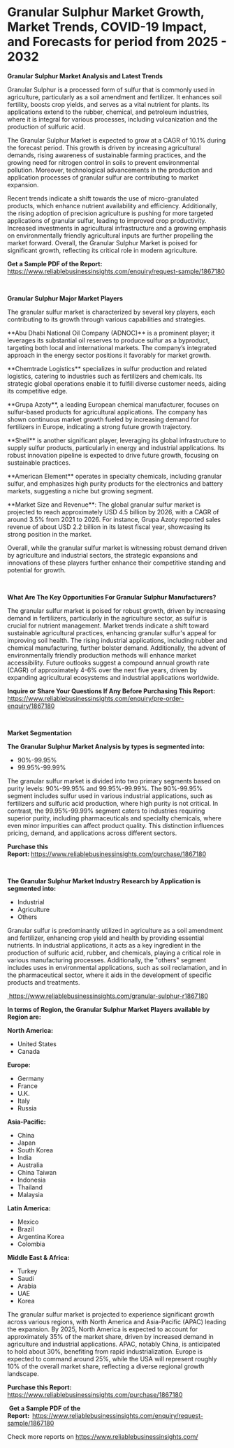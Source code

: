 <p><h1>Granular Sulphur Market Growth, Market Trends, COVID-19 Impact, and Forecasts for period from 2025 - 2032</h1></p><p><strong>Granular Sulphur Market Analysis and Latest Trends</strong></p>
<p><p>Granular Sulphur is a processed form of sulfur that is commonly used in agriculture, particularly as a soil amendment and fertilizer. It enhances soil fertility, boosts crop yields, and serves as a vital nutrient for plants. Its applications extend to the rubber, chemical, and petroleum industries, where it is integral for various processes, including vulcanization and the production of sulfuric acid.</p><p>The Granular Sulphur Market is expected to grow at a CAGR of 10.1% during the forecast period. This growth is driven by increasing agricultural demands, rising awareness of sustainable farming practices, and the growing need for nitrogen control in soils to prevent environmental pollution. Moreover, technological advancements in the production and application processes of granular sulfur are contributing to market expansion. </p><p>Recent trends indicate a shift towards the use of micro-granulated products, which enhance nutrient availability and efficiency. Additionally, the rising adoption of precision agriculture is pushing for more targeted applications of granular sulfur, leading to improved crop productivity. Increased investments in agricultural infrastructure and a growing emphasis on environmentally friendly agricultural inputs are further propelling the market forward. Overall, the Granular Sulphur Market is poised for significant growth, reflecting its critical role in modern agriculture.</p></p>
<p><strong>Get a Sample PDF of the Report:&nbsp;</strong> <a href="https://www.reliablebusinessinsights.com/enquiry/request-sample/1867180?utm_campaign=39&utm_medium=2&utm_source=Github&utm_content=ia&utm_term=30012025&utm_id=granular-sulphur">https://www.reliablebusinessinsights.com/enquiry/request-sample/1867180</a></p>
<p>&nbsp;</p>
<p><strong>Granular Sulphur Major Market Players</strong></p>
<p><p>The granular sulfur market is characterized by several key players, each contributing to its growth through various capabilities and strategies. </p><p>**Abu Dhabi National Oil Company (ADNOC)** is a prominent player; it leverages its substantial oil reserves to produce sulfur as a byproduct, targeting both local and international markets. The company’s integrated approach in the energy sector positions it favorably for market growth.</p><p>**Chemtrade Logistics** specializes in sulfur production and related logistics, catering to industries such as fertilizers and chemicals. Its strategic global operations enable it to fulfill diverse customer needs, aiding its competitive edge.</p><p>**Grupa Azoty**, a leading European chemical manufacturer, focuses on sulfur-based products for agricultural applications. The company has shown continuous market growth fueled by increasing demand for fertilizers in Europe, indicating a strong future growth trajectory.</p><p>**Shell** is another significant player, leveraging its global infrastructure to supply sulfur products, particularly in energy and industrial applications. Its robust innovation pipeline is expected to drive future growth, focusing on sustainable practices.</p><p>**American Element** operates in specialty chemicals, including granular sulfur, and emphasizes high purity products for the electronics and battery markets, suggesting a niche but growing segment. </p><p>**Market Size and Revenue**: The global granular sulfur market is projected to reach approximately USD 4.5 billion by 2026, with a CAGR of around 3.5% from 2021 to 2026. For instance, Grupa Azoty reported sales revenue of about USD 2.2 billion in its latest fiscal year, showcasing its strong position in the market.</p><p>Overall, while the granular sulfur market is witnessing robust demand driven by agriculture and industrial sectors, the strategic expansions and innovations of these players further enhance their competitive standing and potential for growth.</p></p>
<p>&nbsp;</p>
<p><strong>What Are The Key Opportunities For Granular Sulphur Manufacturers?</strong></p>
<p><p>The granular sulfur market is poised for robust growth, driven by increasing demand in fertilizers, particularly in the agriculture sector, as sulfur is crucial for nutrient management. Market trends indicate a shift toward sustainable agricultural practices, enhancing granular sulfur's appeal for improving soil health. The rising industrial applications, including rubber and chemical manufacturing, further bolster demand. Additionally, the advent of environmentally friendly production methods will enhance market accessibility. Future outlooks suggest a compound annual growth rate (CAGR) of approximately 4-6% over the next five years, driven by expanding agricultural ecosystems and industrial applications worldwide.</p></p>
<p><strong>Inquire or Share Your Questions If Any Before Purchasing This Report:</strong> <a href="https://www.reliablebusinessinsights.com/enquiry/pre-order-enquiry/1867180?utm_campaign=39&utm_medium=2&utm_source=Github&utm_content=ia&utm_term=30012025&utm_id=granular-sulphur">https://www.reliablebusinessinsights.com/enquiry/pre-order-enquiry/1867180</a></p>
<p>&nbsp;</p>
<p><strong>Market Segmentation</strong></p>
<p><strong>The Granular Sulphur Market Analysis by types is segmented into:</strong></p>
<p><ul><li>90%-99.95%</li><li>99.95%-99.99%</li></ul></p>
<p><p>The granular sulfur market is divided into two primary segments based on purity levels: 90%-99.95% and 99.95%-99.99%. The 90%-99.95% segment includes sulfur used in various industrial applications, such as fertilizers and sulfuric acid production, where high purity is not critical. In contrast, the 99.95%-99.99% segment caters to industries requiring superior purity, including pharmaceuticals and specialty chemicals, where even minor impurities can affect product quality. This distinction influences pricing, demand, and applications across different sectors.</p></p>
<p><strong>Purchase this Report:&nbsp;</strong><a href="https://www.reliablebusinessinsights.com/purchase/1867180?utm_campaign=39&utm_medium=2&utm_source=Github&utm_content=ia&utm_term=30012025&utm_id=granular-sulphur">https://www.reliablebusinessinsights.com/purchase/1867180</a></p>
<p>&nbsp;</p>
<p><strong>The Granular Sulphur Market Industry Research by Application is segmented into:</strong></p>
<p><ul><li>Industrial</li><li>Agriculture</li><li>Others</li></ul></p>
<p><p>Granular sulfur is predominantly utilized in agriculture as a soil amendment and fertilizer, enhancing crop yield and health by providing essential nutrients. In industrial applications, it acts as a key ingredient in the production of sulfuric acid, rubber, and chemicals, playing a critical role in various manufacturing processes. Additionally, the "others" segment includes uses in environmental applications, such as soil reclamation, and in the pharmaceutical sector, where it aids in the development of specific products and treatments.</p></p>
<p><a href="https://www.reliablebusinessinsights.com/granular-sulphur-r1867180?utm_campaign=39&utm_medium=2&utm_source=Github&utm_content=ia&utm_term=30012025&utm_id=granular-sulphur">&nbsp;https://www.reliablebusinessinsights.com/granular-sulphur-r1867180</a></p>
<p><strong>In terms of Region, the Granular Sulphur Market Players available by Region are:</strong></p>
<p>
    <p> <strong> North America: </strong>
        <ul>
            <li>United States</li>
            <li>Canada</li>
        </ul>
        </p> 
    <p> <strong> Europe: </strong>
        <ul>
            <li>Germany</li>
            <li>France</li>
            <li>U.K.</li>
            <li>Italy</li>
            <li>Russia</li>
        </ul>
        </p> 
    <p> <strong> Asia-Pacific: </strong>
        <ul>
            <li>China</li>
            <li>Japan</li>
            <li>South Korea</li>
            <li>India</li>
            <li>Australia</li>
            <li>China Taiwan</li>
            <li>Indonesia</li>
            <li>Thailand</li>
            <li>Malaysia</li>
        </ul>
        </p> 
    <p> <strong> Latin America: </strong>
        <ul>
            <li>Mexico</li>
            <li>Brazil</li>
            <li>Argentina Korea</li>
            <li>Colombia</li>
        </ul>
        </p> 
    <p> <strong> Middle East & Africa: </strong>
        <ul>
            <li>Turkey</li>
            <li>Saudi</li>
            <li>Arabia</li>
            <li>UAE</li>
            <li>Korea</li>
        </ul>
    </p>
    </p>
<p><p>The granular sulfur market is projected to experience significant growth across various regions, with North America and Asia-Pacific (APAC) leading the expansion. By 2025, North America is expected to account for approximately 35% of the market share, driven by increased demand in agriculture and industrial applications. APAC, notably China, is anticipated to hold about 30%, benefiting from rapid industrialization. Europe is expected to command around 25%, while the USA will represent roughly 10% of the overall market share, reflecting a diverse regional growth landscape.</p></p>
<p><strong>Purchase this Report: </strong><a href="https://www.reliablebusinessinsights.com/purchase/1867180?utm_campaign=39&utm_medium=2&utm_source=Github&utm_content=ia&utm_term=30012025&utm_id=granular-sulphur">https://www.reliablebusinessinsights.com/purchase/1867180</a></p>
<p>&nbsp;<strong>Get a Sample PDF of the Report:&nbsp;&nbsp;</strong><a href="https://www.reliablebusinessinsights.com/enquiry/request-sample/1867180?utm_campaign=39&utm_medium=2&utm_source=Github&utm_content=ia&utm_term=30012025&utm_id=granular-sulphur">https://www.reliablebusinessinsights.com/enquiry/request-sample/1867180</a></p>
<p><strong></strong></p>
<p>Check more reports on <a href="https://www.reliablebusinessinsights.com/?utm_campaign=39&utm_medium=2&utm_source=Github&utm_content=ia&utm_term=30012025&utm_id=granular-sulphur">https://www.reliablebusinessinsights.com/</a></p>